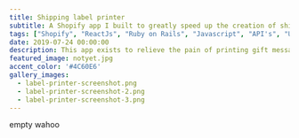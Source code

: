 ```yaml
---
title: Shipping label printer
subtitle: A Shopify app I built to greatly speed up the creation of shipping labels and gift cards for Vela Flowers
tags: ["Shopify", "ReactJs", "Ruby on Rails", "Javascript", "API's", "UX Design", "Heroku"]
date: 2019-07-24 00:00:00
description: This app exists to relieve the pain of printing gift messages and shipping labels, then manually matching them up. It uses template matching by order tags to create a simple way of creating labels. It creates shipping labels through the Royal Mail API, and matches them with their gift message, then exports them as a pdf ready to be printed in bulk by a industrial printer. 
featured_image: notyet.jpg
accent_color: '#4C60E6'
gallery_images:
  - label-printer-screenshot.png
  - label-printer-screenshot-2.png
  - label-printer-screenshot-3.png
---
```


empty wahoo
